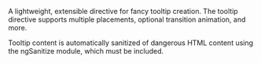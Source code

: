 A lightweight, extensible directive for fancy tooltip creation. The tooltip
directive supports multiple placements, optional transition animation, and more.

Tooltip content is automatically sanitized of dangerous HTML content using the
ngSanitize module, which must be included.
